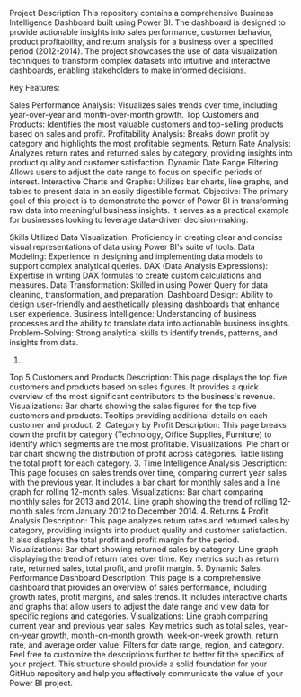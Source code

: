 Project Description
This repository contains a comprehensive Business Intelligence Dashboard built using Power BI. 
The dashboard is designed to provide actionable insights into sales performance, customer behavior, product profitability, 
and return analysis for a business over a specified period (2012-2014). The project showcases the use of data visualization techniques to transform complex datasets into 
intuitive and interactive dashboards, enabling stakeholders to make informed decisions.

Key Features:

Sales Performance Analysis: Visualizes sales trends over time, including year-over-year and month-over-month growth.
Top Customers and Products: Identifies the most valuable customers and top-selling products based on sales and profit.
Profitability Analysis: Breaks down profit by category and highlights the most profitable segments.
Return Rate Analysis: Analyzes return rates and returned sales by category, providing insights into product quality and customer satisfaction.
Dynamic Date Range Filtering: Allows users to adjust the date range to focus on specific periods of interest.
Interactive Charts and Graphs: Utilizes bar charts, line graphs, and tables to present data in an easily digestible format.
Objective:
The primary goal of this project is to demonstrate the power of Power BI in transforming raw data into meaningful business insights. 
It serves as a practical example for businesses looking to leverage data-driven decision-making.

Skills Utilized
Data Visualization: Proficiency in creating clear and concise visual representations of data using Power BI's suite of tools.
Data Modeling: Experience in designing and implementing data models to support complex analytical queries.
DAX (Data Analysis Expressions): Expertise in writing DAX formulas to create custom calculations and measures.
Data Transformation: Skilled in using Power Query for data cleaning, transformation, and preparation.
Dashboard Design: Ability to design user-friendly and aesthetically pleasing dashboards that enhance user experience.
Business Intelligence: Understanding of business processes and the ability to translate data into actionable business insights.
Problem-Solving: Strong analytical skills to identify trends, patterns, and insights from data.


1.
Top 5 Customers and Products
Description: This page displays the top five customers and products based on sales figures. It provides a quick overview of the most significant contributors to the business's revenue.
Visualizations:
Bar charts showing the sales figures for the top five customers and products.
Tooltips providing additional details on each customer and product.
2.
Category by Profit
Description: This page breaks down the profit by category (Technology, Office Supplies, Furniture) to identify which segments are the most profitable.
Visualizations:
Pie chart or bar chart showing the distribution of profit across categories.
Table listing the total profit for each category.
3.
Time Intelligence Analysis
Description: This page focuses on sales trends over time, comparing current year sales with the previous year. It includes a bar chart for monthly sales and a line graph for rolling 12-month sales.
Visualizations:
Bar chart comparing monthly sales for 2013 and 2014.
Line graph showing the trend of rolling 12-month sales from January 2012 to December 2014.
4.
Returns & Profit Analysis
Description: This page analyzes return rates and returned sales by category, providing insights into product quality and customer satisfaction. It also displays the total profit and profit margin for the period.
Visualizations:
Bar chart showing returned sales by category.
Line graph displaying the trend of return rates over time.
Key metrics such as return rate, returned sales, total profit, and profit margin.
5.
Dynamic Sales Performance Dashboard
Description: This page is a comprehensive dashboard that provides an overview of sales performance, including growth rates, profit margins, and sales trends. It includes interactive charts and graphs that allow users to adjust the date range and view data for specific regions and categories.
Visualizations:
Line graph comparing current year and previous year sales.
Key metrics such as total sales, year-on-year growth, month-on-month growth, week-on-week growth, return rate, and average order value.
Filters for date range, region, and category.
Feel free to customize the descriptions further to better fit the specifics of your project. This structure should provide a solid foundation for your GitHub repository and help you effectively communicate the value of your Power BI project.
